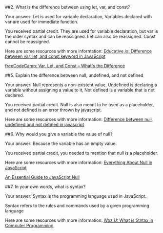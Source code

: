 ##2. What is the difference between using let, var, and const?

Your answer:
Let is used for variable declaration, Variables declared with var are used for immediate function.

You received partial credit. They are used for variable declaration, but var is the older syntax and can be reassigned. Let can also be reassigned. Const cannot be reassigned.

Here are some resources with more information:
[Educative.io: Difference between var, let, and const keyword in JavaScript](https://www.educative.io/answers/difference-between-var-let-and-const-keyword-in-javascript?eid=5082902844932096&wbraid=CjkKCQjwk7ugBhD8ARIoACW-qf0ZQwJzJOCfLqz7UHHKy5MV21b8u2mfbsLWY_7obUXYRfBnKhoCJaA&utm_campaign=brand_educative&utm_source=google&utm_medium=ppc&utm_content=performance_max&eid=5082902844932096&utm_term=&utm_campaign=%5BNew%5D+Performance+Max&utm_source=adwords&utm_medium=ppc&hsa_acc=5451446008&hsa_cam=18511913007&hsa_grp=&hsa_ad=&hsa_src=x&hsa_tgt=&hsa_kw=&hsa_mt=&hsa_net=adwords&hsa_ver=3&gclid=Cj0KCQjwtsCgBhDEARIsAE7RYh20KmEGCBY3nWMpF6vok2y7j9XVNzxc8iNLommPZVCRIN-HAkxUyi8aAn7UEALw_wcB)

[freeCodeCamp: Var, Let, and Const – What's the Difference](https://www.freecodecamp.org/news/var-let-and-const-whats-the-difference/)

##5. Explain the difference between null, undefined, and not defined

Your answer:
Null represents a non-existent value, Undefined is declaring a variable without assigning a value to it, Not defined is a variable that is not declared.

You received partial credit. Null is also meant to be used as a placeholder, and not defined is an error thrown by javascript.

Here are some resources with more information:
[Difference between null, undefined and not defined in javascript](https://medium.com/technoetics/difference-between-null-undefined-and-not-defined-in-javascript-3a52a62894b)

##6. Why would you give a variable the value of null?

Your answer:
Because the variable has an empty value.

You received partial credit, you needed to mention that null is a placeholder.

Here are some resources with more information:
[Everything About Null in JavaScript](https://dmitripavlutin.com/javascript-null/)

[An Essential Guide to JavaScript Null](https://www.javascripttutorial.net/object/javascript-null/)

##7. In your own words, what is syntax?

Your answer:
Syntax is the programming language used in JavaScript.

Syntax refers to the rules and commands used by a given programming language

Here are some resources with more information:
[Woz U: What is Stntax in Computer Programming](https://woz-u.com/blog/what-is-syntax-in-computer-programming/)


